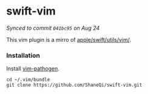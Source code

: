 # swift-vim

_Synced to commit `041bc95` on Aug 24_

This vim plugin is a mirro of [apple/swift/utils/vim/](https://github.com/apple/swift/tree/master/utils/vim).

### Installation

Install [vim-pathogen](https://github.com/tpope/vim-pathogen).

```
cd ~/.vim/bundle
git clone https://github.com/ShaneQi/swift-vim.git
```
